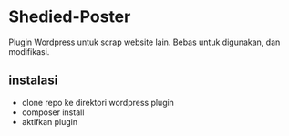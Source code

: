 # Shedied-Poster
Plugin Wordpress untuk scrap website lain. Bebas untuk digunakan, dan modifikasi.

## instalasi
* clone repo ke direktori wordpress plugin
* composer install
* aktifkan plugin
